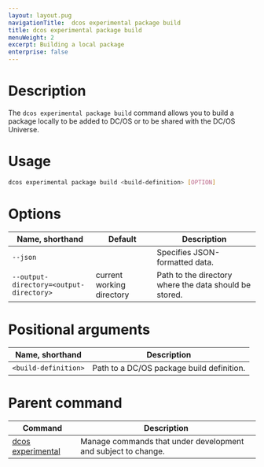 ```yaml
---
layout: layout.pug
navigationTitle:  dcos experimental package build
title: dcos experimental package build
menuWeight: 2
excerpt: Building a local package
enterprise: false
---
```



# Description
The `dcos experimental package build` command allows you to build a package locally to be added to DC/OS or to be shared with the DC/OS Universe.

# Usage

```bash
dcos experimental package build <build-definition> [OPTION]
```

# Options

| Name, shorthand | Default | Description |
|---------|-------------|-------------|
| `--json`   |             | Specifies JSON-formatted data. |
| `--output-directory=<output-directory>`   | current working directory | Path to the directory where the data should be stored.|

# Positional arguments

| Name, shorthand | Description |
|---------|-------------|
| `<build-definition>`   |   Path to a DC/OS package build definition. |

# Parent command

| Command | Description |
|---------|-------------|
| [dcos experimental](/1.11/cli/command-reference/dcos-experimental/)   |  Manage commands that under development and subject to change. |     
